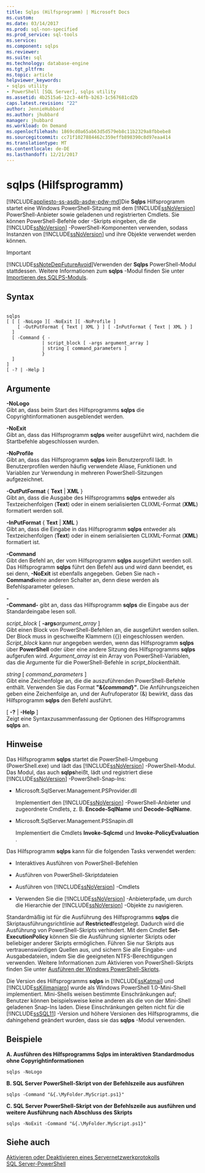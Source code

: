```yaml
---
title: Sqlps (Hilfsprogramm) | Microsoft Docs
ms.custom: 
ms.date: 03/14/2017
ms.prod: sql-non-specified
ms.prod_service: sql-tools
ms.service: 
ms.component: sqlps
ms.reviewer: 
ms.suite: sql
ms.technology: database-engine
ms.tgt_pltfrm: 
ms.topic: article
helpviewer_keywords:
- sqlps utility
- PowerShell [SQL Server], sqlps utility
ms.assetid: 4b2515a6-12c3-44fb-b263-1c567681cd2b
caps.latest.revision: "22"
author: JennieHubbard
ms.author: jhubbard
manager: jhubbard
ms.workload: On Demand
ms.openlocfilehash: 1869cd0a65ab63d5d579eb8c11b2329a8fbbebe8
ms.sourcegitcommit: cc71f1027884462c359effb898390c8d97eaa414
ms.translationtype: MT
ms.contentlocale: de-DE
ms.lasthandoff: 12/21/2017
---
```

# <a name="sqlps-utility"></a>sqlps (Hilfsprogramm)
[!INCLUDE[appliesto-ss-asdb-asdw-pdw-md](../includes/appliesto-ss-asdb-asdw-pdw-md.md)]Die **Sqlps** Hilfsprogramm startet eine Windows PowerShell-Sitzung mit dem [!INCLUDE[ssNoVersion](../includes/ssnoversion-md.md)] PowerShell-Anbieter sowie geladenen und registrierten Cmdlets. Sie können PowerShell-Befehle oder -Skripts eingeben, die die [!INCLUDE[ssNoVersion](../includes/ssnoversion-md.md)] -PowerShell-Komponenten verwenden, sodass Instanzen von [!INCLUDE[ssNoVersion](../includes/ssnoversion-md.md)] und ihre Objekte verwendet werden können.  
  
> [!IMPORTANT]  
>  [!INCLUDE[ssNoteDepFutureAvoid](../includes/ssnotedepfutureavoid-md.md)]Verwenden der **Sqlps** PowerShell-Modul stattdessen. Weitere Informationen zum **sqlps** -Modul finden Sie unter [Importieren des SQLPS-Moduls](../relational-databases/scripting/import-the-sqlps-module.md).  
  
## <a name="syntax"></a>Syntax  
  
```  
  
sqlps   
[ [ [ -NoLogo ][ -NoExit ][ -NoProfile ]  
    [ -OutPutFormat { Text | XML } ] [ -InPutFormat { Text | XML } ]  
  ]  
  [ -Command { -  
             | script_block [ -args argument_array ]  
             | string [ command_parameters ]  
             }  
  ]  
]  
[ -? | -Help ]  
```  
  
## <a name="arguments"></a>Argumente  
 **-NoLogo**  
 Gibt an, dass beim Start des Hilfsprogramms **sqlps** die Copyrightinformationen ausgeblendet werden.  
  
 **-NoExit**  
 Gibt an, dass das Hilfsprogramm **sqlps** weiter ausgeführt wird, nachdem die Startbefehle abgeschlossen wurden.  
  
 **-NoProfile**  
 Gibt an, dass das Hilfsprogramm **sqlps** kein Benutzerprofil lädt. In Benutzerprofilen werden häufig verwendete Aliase, Funktionen und Variablen zur Verwendung in mehreren PowerShell-Sitzungen aufgezeichnet.  
  
 **-OutPutFormat** { **Text** | **XML** }  
 Gibt an, dass die Ausgabe des Hilfsprogramms **sqlps** entweder als Textzeichenfolgen (**Text**) oder in einem serialisierten CLIXML-Format (**XML**) formatiert werden soll.  
  
 **-InPutFormat** { **Text** | **XML** }  
 Gibt an, dass die Eingabe in das Hilfsprogramm **sqlps** entweder als Textzeichenfolgen (**Text**) oder in einem serialisierten CLIXML-Format (**XML**) formatiert ist.  
  
 **-Command**  
 Gibt den Befehl an, der vom Hilfsprogramm **sqlps** ausgeführt werden soll. Das Hilfsprogramm **sqlps** führt den Befehl aus und wird dann beendet, es sei denn, **-NoExit** ist ebenfalls angegeben. Geben Sie nach **-Command**keine anderen Schalter an, denn diese werden als Befehlsparameter gelesen.  
  
 **-**  
 **-Command-** gibt an, dass das Hilfsprogramm **sqlps** die Eingabe aus der Standardeingabe lesen soll.  
  
 *script_block* [ **-args***argument_array* ]  
 Gibt einen Block von PowerShell-Befehlen an, die ausgeführt werden sollen. Der Block muss in geschweifte Klammern ({}) eingeschlossen werden. *Script_block* kann nur angegeben werden, wenn das Hilfsprogramm **sqlps** über **PowerShell** oder über eine andere Sitzung des Hilfsprogramms **sqlps** aufgerufen wird. *Argument_array* ist ein Array von PowerShell-Variablen, das die Argumente für die PowerShell-Befehle in *script_block*enthält.  
  
 *string* [ *command_parameters* ]  
 Gibt eine Zeichenfolge an, die die auszuführenden PowerShell-Befehle enthält. Verwenden Sie das Format **"&{***command***}"**. Die Anführungszeichen geben eine Zeichenfolge an, und der Aufrufoperator (&) bewirkt, dass das Hilfsprogramm **sqlps** den Befehl ausführt.  
  
 [ **-?** | **-Help** ]  
 Zeigt eine Syntaxzusammenfassung der Optionen des Hilfsprogramms **sqlps** an.  
  
## <a name="remarks"></a>Hinweise  
 Das Hilfsprogramm **sqlps** startet die PowerShell-Umgebung (PowerShell.exe) und lädt das [!INCLUDE[ssNoVersion](../includes/ssnoversion-md.md)] -PowerShell-Modul. Das Modul, das auch **sqlps**heißt, lädt und registriert diese [!INCLUDE[ssNoVersion](../includes/ssnoversion-md.md)] -PowerShell-Snap-Ins:  
  
-   Microsoft.SqlServer.Management.PSProvider.dll  
  
     Implementiert den [!INCLUDE[ssNoVersion](../includes/ssnoversion-md.md)] -PowerShell-Anbieter und zugeordnete Cmdlets, z. B. **Encode-SqlName** und **Decode-SqlName**.  
  
-   Microsoft.SqlServer.Management.PSSnapin.dll  
  
     Implementiert die Cmdlets **Invoke-Sqlcmd** und **Invoke-PolicyEvaluation** .  
  
 Das Hilfsprogramm **sqlps** kann für die folgenden Tasks verwendet werden:  
  
-   Interaktives Ausführen von PowerShell-Befehlen  
  
-   Ausführen von PowerShell-Skriptdateien  
  
-   Ausführen von [!INCLUDE[ssNoVersion](../includes/ssnoversion-md.md)] -Cmdlets  
  
-   Verwenden Sie die [!INCLUDE[ssNoVersion](../includes/ssnoversion-md.md)] -Anbieterpfade, um durch die Hierarchie der [!INCLUDE[ssNoVersion](../includes/ssnoversion-md.md)] -Objekte zu navigieren.  
  
 Standardmäßig ist für die Ausführung des Hilfsprogramms **sqlps** die Skriptausführungsrichtlinie auf **Restricted**festgelegt. Dadurch wird die Ausführung von PowerShell-Skripts verhindert. Mit dem Cmdlet **Set-ExecutionPolicy** können Sie die Ausführung signierter Skripts oder beliebiger anderer Skripts ermöglichen. Führen Sie nur Skripts aus vertrauenswürdigen Quellen aus, und sichern Sie alle Eingabe- und Ausgabedateien, indem Sie die geeigneten NTFS-Berechtigungen verwenden. Weitere Informationen zum Aktivieren von PowerShell-Skripts finden Sie unter [Ausführen der Windows PowerShell-Skripts](http://go.microsoft.com/fwlink/?LinkId=103166).  
  
 Die Version des Hilfsprogramms **sqlps** in [!INCLUDE[ssKatmai](../includes/sskatmai-md.md)] und [!INCLUDE[ssKilimanjaro](../includes/sskilimanjaro-md.md)] wurde als Windows PowerShell 1.0-Mini-Shell implementiert. Mini-Shells weisen bestimmte Einschränkungen auf; Benutzer können beispielsweise keine anderen als die von der Mini-Shell geladenen Snap-Ins laden. Diese Einschränkungen gelten nicht für die [!INCLUDE[ssSQL11](../includes/sssql11-md.md)] -Version und höhere Versionen des Hilfsprogramms, die dahingehend geändert wurden, dass sie das **sqlps** -Modul verwenden.  
  
## <a name="examples"></a>Beispiele  
 **A. Ausführen des Hilfsprogramms Sqlps im interaktiven Standardmodus ohne Copyrightinformationen**  
  
```  
sqlps -NoLogo  
```  
  
 **B. SQL Server PowerShell-Skript von der Befehlszeile aus ausführen**  
  
```  
sqlps -Command "&{.\MyFolder.MyScript.ps1}"  
```  
  
 **C. SQL Server PowerShell-Skript von der Befehlszeile aus ausführen und weitere Ausführung nach Abschluss des Skripts**  
  
```  
sqlps -NoExit -Command "&{.\MyFolder.MyScript.ps1}"  
```  
  
## <a name="see-also"></a>Siehe auch  
 [Aktivieren oder Deaktivieren eines Servernetzwerkprotokolls](../database-engine/configure-windows/enable-or-disable-a-server-network-protocol.md)   
 [SQL Server-PowerShell](../relational-databases/scripting/sql-server-powershell.md)  
  
  
